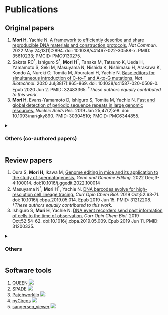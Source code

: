 # Publications
## Original papers
1. **Mori H**, Yachie N. <u>[A framework to efficiently describe and share reproducible DNA materials and construction protocols.](https://www.nature.com/articles/s41467-022-30588-x)</u> *Nat Commun.* 2022 May 24;13(1):2894. doi: 10.1038/s41467-022-30588-x. PMID: 35610233; PMCID: PMC9130275.
2. Sakata RC<sup>†</sup>, Ishiguro S<sup>†</sup>, **Mori H<sup>†</sup>**, Tanaka M, Tatsuno K, Ueda H, Yamamoto S, Seki M, Masuyama N, Nishida K, Nishimasu H, Arakawa K, Kondo A, Nureki O, Tomita M, Aburatani H, Yachie N. <u>[Base editors for simultaneous introduction of C-to-T and A-to-G mutations.](https://www.nature.com/articles/s41587-020-0509-0)</u> *Nat Biotechnol*. 2020 Jul;38(7):865-869. doi: 10.1038/s41587-020-0509-0. Epub 2020 Jun 2. PMID: 32483365. <sup>†</sup>*These authors equally contributed to this work.*
3. **Mori H**, Evans-Yamamoto D, Ishiguro S, Tomita M, Yachie N. <u>[Fast and global detection of periodic sequence repeats in large genomic resources.](https://academic.oup.com/nar/article/47/2/e8/5124599)</u> *Nucleic Acids Res.* 2019 Jan 25;47(2):e8. doi: 10.1093/nar/gky890. PMID: 30304510; PMCID: PMC6344855.

<details>
<summary> <h3> Others (co-authored papers) </h3> </summary>

4. Nakagawa R, Ishiguro S, Okazaki S, **Mori H**, Tanaka M, Aburatani H, Yachie N, Nishimasu H, Nureki O. <u>[Engineered Campylobacter jejuni Cas9 variant with enhanced activity and broader targeting range.](https://www.nature.com/articles/s42003-022-03149-7)</u> *Commun Biol*. 2022 Mar 8;5(1):211. doi: 10.1038/s42003-022-03149-7. PMID: 35260779; PMCID:PMC8904486.
5. Konno N, Kijima Y, Watano K, Ishiguro S, Ono K, Tanaka M, **Mori H**, Masuyama N, Pratt D, Ideker T, Iwasaki W, Yachie N. <u>[Deep distributed computing to reconstruct extremely large lineage trees.](https://www.nature.com/articles/s41587-021-01111-2)</u> *Nat Biotechnol*. 2022 Apr;40(4):566-575. doi: 10.1038/s41587-021-01111-2. Epub 2022 Jan 6. PMID:34992246.
6. Fukushima T, Tanaka Y, Adachi K, Masuyama N, Tsuchiya A, Asada S, Ishiguro S, **Mori H**, Seki M, Yachie N, Goyama S, Kitamura T. <u>[CRISPR/Cas9-mediated base-editing enables a chain reaction through sequential repair of sgRNA scaffold mutations.](https://www.nature.com/articles/s41598-021-02986-6)</u> *Sci Rep*. 2021 Dec 13;11(1):23889. doi: 10.1038/s41598-021-02986-6. PMID: 34903756; PMCID: PMC8668876.
7. Yamamuro T, Nakamura S, Yamano Y, Endo T, Yanagawa K, Tokumura A, Matsumura T, Kobayashi K, **Mori H**, Enokidani Y, Yoshida G, Imoto H, Kawabata T, Hamasaki M, Kuma A, Kuribayashi S, Takezawa K, Okada Y, Ozawa M, Fukuhara S, Shinohara T, Ikawa M, Yoshimori T. <u>[Rubicon prevents autophagic degradation of GATA4 to promote Sertoli cell function.](https://journals.plos.org/plosgenetics/article?id=10.1371/journal.pgen.1009688)</u> *PLoS Genet*. 2021 Aug 5;17(8):e1009688. doi: 10.1371/journal.pgen.1009688. PMID: 34351902; PMCID: PMC8341604.
8. Murai Y, Masuda T, Onuma Y, Evans-Yamamoto D, Takeuchi N, **Mori H,** Masuyama N, Ishiguro S, Yachie N, Arakawa K. <u>[Complete Genome Sequence of <i>Bacillus</i> sp. Strain KH172YL63, Isolated from Deep-Sea Sediment.](https://journals.asm.org/doi/10.1128/MRA.00291-20)</u> *Microbiol Resour Announc*. 2020 Apr 16;9(16):e00291-20. doi: 10.1128/MRA.00291-20. PMID: 32299884; PMCID: PMC7163022.
9. Evans-Yamamoto D, Takeuchi N, Masuda T, Murai Y, Onuma Y, **Mori H,** Masuyama N, Ishiguro S, Yachie N, Arakawa K. <u>[Complete Genome Sequence of *Psychrobacter* sp. Strain KH172YL61, Isolated from Deep-Sea Sediments in the Nankai Trough, Japan.](https://journals.asm.org/doi/10.1128/MRA.00326-19)</u> *Microbiol Resour Announc.* 2019 Apr 18;8(16):e00326-19. doi: 10.1128/MRA.00326-19. PMID: 31000557; PMCID: PMC6473151.
10. Nishimasu H, Shi X, Ishiguro S, Gao L, Hirano S, Okazaki S, Noda T, Abudayyeh OO, Gootenberg JS, **Mori H**, Oura S, Holmes B, Tanaka M, Seki M, Hirano H, Aburatani H, Ishitani R, Ikawa M, Yachie N, Zhang F, Nureki O. <u>[Engineered CRISPR-Cas9 nuclease with expanded targeting space.](https://www.science.org/doi/10.1126/science.aas9129)</u> *Science*. 2018 Sep 21;361(6408):1259-1262. doi: 10.1126/science.aas9129. Epub 2018 Aug 30. PMID: 30166441; PMCID: PMC6368452.
11. Yachie, N., Robotic Biology Consortium (**Mori H** was involved in the IT group), & Natsume, T. Robotic Biology Consortium, Natsume T. <u>[Robotic crowd biology with Maholo LabDroids.](https://www.nature.com/articles/nbt.3758)</u> *Nat Biotechnol*. 2017 Apr 11;35(4):310-312. doi: 10.1038/nbt.3758. PMID: 28398329.

</details>

## Review papers 
1. Oura S, **Mori H**, Ikawa M, <u>[Genome editing in mice and its application to the study of spermatogenesis.](https://www.sciencedirect.com/science/article/pii/S2666388022000041?via%3Dihub)</u> *Gene and Genome Editing.* 2022 Dec;3-4:100014. doi:10.1016/j.ggedit.2022.100014
2. Masuyama N<sup>†</sup>, **Mori H<sup>†</sup>**, Yachie N. <u>[DNA barcodes evolve for high-resolution cell lineage tracing.](https://www.sciencedirect.com/science/article/pii/S1367593119300274?via%3Dihub)</u> *Curr Opin Chem Biol.* 2019 Oct;52:63-71. doi: 10.1016/j.cbpa.2019.05.014. Epub 2019 Jun 15. PMID: 31212208. †*These authors equally contributed to this work.*
3. Ishiguro S, **Mori H**, Yachie N. <u>[DNA event recorders send past information of cells to the time of observation.](https://www.sciencedirect.com/science/article/pii/S1367593119300390)</u> *Curr Opin Chem Biol.* 2019 Oct;52:54-62. doi:10.1016/j.cbpa.2019.05.009. Epub 2019 Jun 11. PMID: 31200335.

<details> 
<summary> <h3> Others </h3> </summary>

3.	坂田 莉奈 & **森 秀人** 細胞プログラミング技法と治療応用③. *実験医学* 37, 13, 2197-2202 (2019)
4.	坂田 莉奈 & **森 秀人** 細胞プログラミング技法と治療応用②. *実験医学* 37, 10, 1838-1846 (2019)
5.	坂田 莉奈 & **森 秀人** 細胞プログラミング技法と治療応用①. *実験医学* 37, 8, 1324-1333 (2019)
6. **森** **秀人** & 谷内江 望 新規ゲノム編集ツールを探索する. *月刊細胞* 51, 3, 114-118 (2019)
7. **森** **秀人** [DNAイベントレコーダーによって細胞の過去の状態を知る.](http://yachie-lab.org/data/breakthrough_pdf/breakthrough04.pdf) *実験医学* 37, 3 , 440-448 (2019)
8. **森** **秀人** & 石黒 宗 ウェットなデータストレージメディアとしてのDNA. *実験医学* 37, 1, 106-112 (2019)
9. **森** **秀人**. 谷内江 望（翻訳）Carvunis A-R & Ideker T. Siri of the cell. 〜生物学はiPhoneから何を学べるだろうか〜. *実験医学別冊* (2017)   

</details>

## Software tools
1. [QUEEN](https://github.com/yachielab/QUEEN) <img src="https://img.shields.io/github/stars/yachielab/QUEEN.svg?style=social">
2. [SPADE](https://github.com/yachielab/SPADE) <img src="https://img.shields.io/github/stars/yachielab/SPADE.svg?style=social">
3. [Patchworklib](https://github.com/ponnhide/patchworklib) <img src="https://img.shields.io/github/stars/ponnhide/patchworklib.svg?style=social">
4. [pyCircos](https://github.com/ponnhide/pyCircos) <img src="https://img.shields.io/github/stars/ponnhide/pyCircos.svg?style=social">
5. [sangerseq_viewer](https://github.com/ponnhide/sangerseq_viewer) <img src="https://img.shields.io/github/stars/ponnhide/sangerseq_viewer.svg?style=social">
